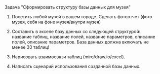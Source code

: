 Задача "Сформировать структуру базы данных для музея"
1. Посетить любой музей в вашем городе. Сделать фотоотчет (фото музея, себя на фоне музея/внутри музея)
2. Составить в экселе базу данных со следующей структурой: название таблиц, название полей, название параметров, описание полей, описание параметров. База данных должна включать не менее 30 таблиц!
3. Нарисовать взаимосвязи таблиц (miro/draw.io/excel).

4. Написать сценарий использования созданной базы данных.
